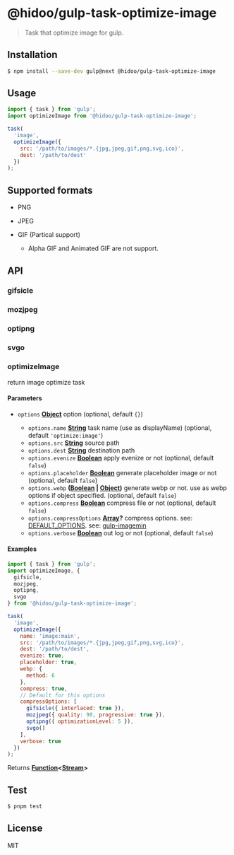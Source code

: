 # @hidoo/gulp-task-optimize-image

> Task that optimize image for gulp.

## Installation

```sh
$ npm install --save-dev gulp@next @hidoo/gulp-task-optimize-image
```

## Usage

```js
import { task } from 'gulp';
import optimizeImage from '@hidoo/gulp-task-optimize-image';

task(
  'image',
  optimizeImage({
    src: '/path/to/images/*.{jpg,jpeg,gif,png,svg,ico}',
    dest: '/path/to/dest'
  })
);
```

## Supported formats

- PNG
- JPEG
- GIF (Partical support)

  - Alpha GIF and Animated GIF are not support.

## API

<!-- Generated by documentation.js. Update this documentation by updating the source code. -->

### gifsicle

### mozjpeg

### optipng

### svgo

### optimizeImage

return image optimize task

#### Parameters

- `options` **[Object](https://developer.mozilla.org/docs/Web/JavaScript/Reference/Global_Objects/Object)** option (optional, default `{}`)

  - `options.name` **[String](https://developer.mozilla.org/docs/Web/JavaScript/Reference/Global_Objects/String)** task name (use as displayName) (optional, default `'optimize:image'`)
  - `options.src` **[String](https://developer.mozilla.org/docs/Web/JavaScript/Reference/Global_Objects/String)** source path
  - `options.dest` **[String](https://developer.mozilla.org/docs/Web/JavaScript/Reference/Global_Objects/String)** destination path
  - `options.evenize` **[Boolean](https://developer.mozilla.org/docs/Web/JavaScript/Reference/Global_Objects/Boolean)** apply evenize or not (optional, default `false`)
  - `options.placeholder` **[Boolean](https://developer.mozilla.org/docs/Web/JavaScript/Reference/Global_Objects/Boolean)** generate placeholder image or not (optional, default `false`)
  - `options.webp` **([Boolean](https://developer.mozilla.org/docs/Web/JavaScript/Reference/Global_Objects/Boolean) | [Object](https://developer.mozilla.org/docs/Web/JavaScript/Reference/Global_Objects/Object))** generate webp or not. use as webp options if object specified. (optional, default `false`)
  - `options.compress` **[Boolean](https://developer.mozilla.org/docs/Web/JavaScript/Reference/Global_Objects/Boolean)** compress file or not (optional, default `false`)
  - `options.compressOptions` **[Array](https://developer.mozilla.org/docs/Web/JavaScript/Reference/Global_Objects/Array)?** compress options.
    see: [DEFAULT_OPTIONS](./src/index.js).
    see: [gulp-imagemin](https://www.npmjs.com/package/gulp-imagemin)
  - `options.verbose` **[Boolean](https://developer.mozilla.org/docs/Web/JavaScript/Reference/Global_Objects/Boolean)** out log or not (optional, default `false`)

#### Examples

```javascript
import { task } from 'gulp';
import optimizeImage, {
  gifsicle,
  mozjpeg,
  optipng,
  svgo
} from '@hidoo/gulp-task-optimize-image';

task(
  'image',
  optimizeImage({
    name: 'image:main',
    src: '/path/to/images/*.{jpg,jpeg,gif,png,svg,ico}',
    dest: '/path/to/dest',
    evenize: true,
    placeholder: true,
    webp: {
      method: 6
    },
    compress: true,
    // Default for this options
    compressOptions: [
      gifsicle({ interlaced: true }),
      mozjpeg({ quality: 90, progressive: true }),
      optipng({ optimizationLevel: 5 }),
      svgo()
    ],
    verbose: true
  })
);
```

Returns **[Function](https://developer.mozilla.org/docs/Web/JavaScript/Reference/Statements/function)<[Stream](https://nodejs.org/api/stream.html)>**&#x20;

## Test

```sh
$ pnpm test
```

## License

MIT
